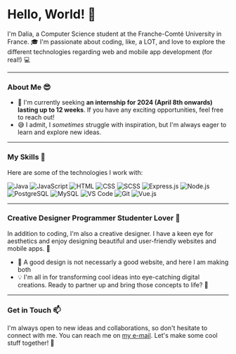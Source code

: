 # Hello, World! :wave:

I'm Dalia, a Computer Science student at the Franche-Comté University in France. 🎓 I'm passionate about coding, like, a LOT, and love to explore the different technologies regarding web and mobile app development (for real!) :computer:
<hr>

### About Me :sunglasses:

- 🌱 I'm currently seeking **an internship for 2024 (April 8th onwards) lasting up to 12 weeks**. If you have any exciting opportunities, feel free to reach out!
- 😅 I admit, I _sometimes_ struggle with inspiration, but I'm always eager to learn and explore new ideas.

<hr>

### My Skills :rocket:

Here are some of the technologies I work with:

 ![Java](https://img.shields.io/badge/Java-ED8B00?style=for-the-badge&logo=java&logoColor=white)
 ![JavaScript](https://img.shields.io/badge/JavaScript-F7DF1E?style=for-the-badge&logo=javascript&logoColor=black)
 ![HTML](https://img.shields.io/badge/HTML-E34F26?style=for-the-badge&logo=html5&logoColor=white)
 ![CSS](https://img.shields.io/badge/CSS-1572B6?style=for-the-badge&logo=css3&logoColor=white)
 ![SCSS](https://img.shields.io/badge/SCSS-CC6699?style=for-the-badge&logo=sass&logoColor=white)
 ![Express.js](https://img.shields.io/badge/Express.js-000000?style=for-the-badge&logo=express&logoColor=white)
 ![Node.js](https://img.shields.io/badge/Node.js-339933?style=for-the-badge&logo=node.js&logoColor=white)
 ![PostgreSQL](https://img.shields.io/badge/PostgreSQL-4169E1?style=for-the-badge&logo=postgresql&logoColor=white)
 ![MySQL](https://img.shields.io/badge/MySQL-4479A1?style=for-the-badge&logo=mysql&logoColor=white)
 ![VS Code](https://img.shields.io/badge/VS_Code-007ACC?style=for-the-badge&logo=visual-studio-code&logoColor=white)
 ![Git](https://img.shields.io/badge/Git-F05032?style=for-the-badge&logo=git&logoColor=white)
 ![Vue.js](https://img.shields.io/badge/Vue.js-4FC08D?style=for-the-badge&logo=vue.js&logoColor=white)

<hr>

### Creative Designer Programmer Studenter Lover :art:

In addition to coding, I'm also a creative designer. I have a keen eye for aesthetics and enjoy designing beautiful and user-friendly websites and mobile apps. :art:

- 🎨 A good design is not necessarly a good website, and here I am making both
- 💡 I'm all in for transforming cool ideas into eye-catching digital creations. Ready to partner up and bring those concepts to life? 😤

<hr>

### Get in Touch :mailbox:

I'm always open to new ideas and collaborations, so don't hesitate to connect with me. You can reach me on [my e-mail](mailto:nezzar.dalia@gmail.com). Let's make some cool stuff together! :rocket:
